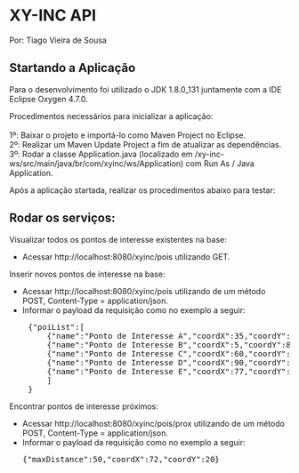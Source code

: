 # XY-INC API

Por: Tiago Vieira de Sousa

## Startando a Aplicação

Para o desenvolvimento foi utilizado o JDK 1.8.0_131 juntamente com a IDE Eclipse Oxygen 4.7.0.

Procedimentos necessários para inicializar a aplicação:<br />
<br />1º: Baixar o projeto e importá-lo como Maven Project no Eclipse.
<br />2º: Realizar um Maven Update Project a fim de atualizar as dependências.
<br />3º: Rodar a classe Application.java (localizado em /xy-inc-ws/src/main/java/br/com/xyinc/ws/Application) com Run As / Java Application.

Após a aplicação startada, realizar os procedimentos abaixo para testar:

## Rodar os serviços:

Visualizar todos os pontos de interesse existentes na base:
  * Acessar http://localhost:8080/xyinc/pois utilizando GET.

Inserir novos pontos de interesse na base:
  * Acessar http://localhost:8080/xyinc/pois utilizando de um método POST, Content-Type = application/json.
  * Informar o payload da requisição como no exemplo a seguir:
<pre class="prettyprint">
	{"poiList":[
		{"name":"Ponto de Interesse A","coordX":35,"coordY":40},
		{"name":"Ponto de Interesse B","coordX":5,"coordY":80},
		{"name":"Ponto de Interesse C","coordX":60,"coordY":10},
		{"name":"Ponto de Interesse D","coordX":90,"coordY":2},
		{"name":"Ponto de Interesse E","coordX":77,"coordY":100}
		]
	}
</pre>
  
Encontrar pontos de interesse próximos:
  * Acessar http://localhost:8080/xyinc/pois/prox utilizando de um método POST, Content-Type = application/json.
  * Informar o payload da requisição como no exemplo a seguir: <pre class="prettyprint">{"maxDistance":50,"coordX":72,"coordY":20}</pre>
